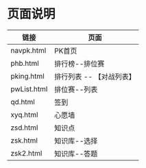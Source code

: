# 页面说明

|链接|页面|
|---|---|
|navpk.html |  PK首页|
|phb.html |  排行榜--排位赛|
|pking.html | 排行列表 -- 【对战列表】 |
|pwList.html |  排位赛--列表|
|qd.html |  签到|
|xyq.html | 心愿墙|
|zsd.html |  知识点|
|zsk.html |  知识库--选择|
|zsk2.html |  知识库--答题|






